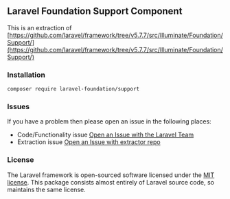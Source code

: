 ## Laravel Foundation Support Component

This is an extraction of [https://github.com/laravel/framework/tree/v5.7.7/src/Illuminate/Foundation/Support/](https://github.com/laravel/framework/tree/v5.7.7/src/Illuminate/Foundation/Support/)

### Installation

```bash
composer require laravel-foundation/support
```


### Issues

If you have a problem then please open an issue in the following places:

* Code/Functionality issue [Open an Issue with the Laravel Team](https://github.com/laravel/framework/issues/new/choose)
* Extraction issue [Open an Issue with extractor repo](https://github.com/laravel-foundation/readme/issues/new)


### License

The Laravel framework is open-sourced software licensed under the [MIT license](http://opensource.org/licenses/MIT). This package consists almost entirely of Laravel source code, so maintains the same license.
